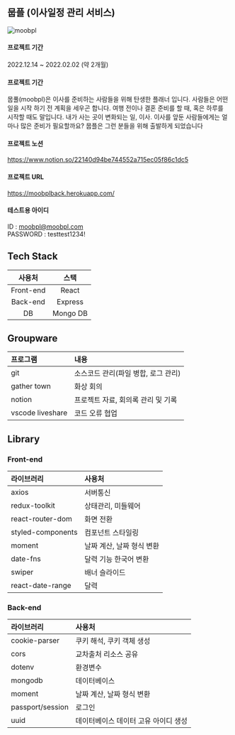 ## 뭅플 (이사일정 관리 서비스)
![moobpl](https://user-images.githubusercontent.com/66665468/221160480-43e3102b-686c-44fe-9b58-7041f553e696.jpg)

#### 프로젝트 기간
2022.12.14 ~ 2022.02.02 (약 2개월)

#### 프로젝트 기간
뭅풀(moobpl)은 이사를 준비하는 사람들을 위해 탄생한 플래너 입니다. 
사람들은 어떤 일을 시작 하기 전 계획을 세우곤 합니다.
여행 전이나 결혼 준비를 할 때, 혹은 하루를 시작할 때도 말입니다. 
내가 사는 곳이 변화되는 일, 이사. 
이사를 앞둔 사람들에게는 얼마나 많은 준비가 필요할까요?
뭅플은 그런 분들을 위해 출발하게 되었습니다

#### 프로젝트 노션
https://www.notion.so/22140d94be744552a715ec05f86c1dc5

#### 프로젝트 URL
https://moobplback.herokuapp.com/

#### 테스트용 아이디
ID : moobpl@moobpl.com <br>PASSWORD : testtest1234!

## Tech Stack
|사용처|스택|
|:---:|:---:|
|Front-end|React|
|Back-end|Express|
|DB|Mongo DB|

## Groupware
|프로그램|내용|
|:---|:---|
|git|소스코드 관리(파일 병합, 로그 관리)|
|gather town|화상 회의|
|notion|프로젝트 자료, 회의록 관리 및 기록|
|vscode liveshare|코드 오류 협업|

## Library

### Front-end
|라이브러리|사용처|
|:---|:---|
|axios|서버통신|
|redux-toolkit|상태관리, 미들웨어|
|react-router-dom|화면 전환|
|styled-components|컴포넌트 스타일링|
|moment|날짜 계산, 날짜 형식 변환|
|date-fns|달력 기능 한국어 변환|
|swiper|배너 슬라이드|
|react-date-range|달력|

### Back-end
|라이브러리|사용처|
|:---|:---|
|cookie-parser|쿠키 해석, 쿠키 객체 생성|
|cors|교차출처 리소스 공유|
|dotenv|환경변수|
|mongodb|데이터베이스|
|moment|날짜 계산, 날짜 형식 변환|
|passport/session|로그인|
|uuid|데이터베이스 데이터 고유 아이디 생성|
